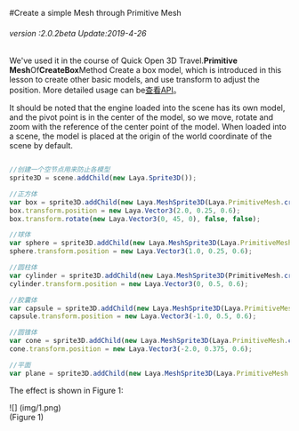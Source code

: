 #Create a simple Mesh through Primitive Mesh

###### *version :2.0.2beta   Update:2019-4-26*

We've used it in the course of Quick Open 3D Travel.**Primitive Mesh**Of**CreateBox**Method Create a box model, which is introduced in this lesson to create other basic models, and use transform to adjust the position. More detailed usage can be[查看API](https://layaair.ldc.layabox.com/api2/Chinese/index.html?category=Core&class=laya.d3.resource.models.PrimitiveMesh)。

It should be noted that the engine loaded into the scene has its own model, and the pivot point is in the center of the model, so we move, rotate and zoom with the reference of the center point of the model. When loaded into a scene, the model is placed at the origin of the world coordinate of the scene by default.


```typescript

//创建一个空节点用来防止各模型
sprite3D = scene.addChild(new Laya.Sprite3D());

//正方体
var box = sprite3D.addChild(new Laya.MeshSprite3D(Laya.PrimitiveMesh.createBox(0.5, 0.5, 0.5)));
box.transform.position = new Laya.Vector3(2.0, 0.25, 0.6);
box.transform.rotate(new Laya.Vector3(0, 45, 0), false, false);

//球体
var sphere = sprite3D.addChild(new Laya.MeshSprite3D(Laya.PrimitiveMesh.createSphere(0.25, 20, 20)));
sphere.transform.position = new Laya.Vector3(1.0, 0.25, 0.6);

//圆柱体
var cylinder = sprite3D.addChild(new Laya.MeshSprite3D(PrimitiveMesh.createCylinder(0.25, 1, 20)));
cylinder.transform.position = new Laya.Vector3(0, 0.5, 0.6);

//胶囊体
var capsule = sprite3D.addChild(new Laya.MeshSprite3D(Laya.PrimitiveMesh.createCapsule(0.25, 1, 10, 20)));
capsule.transform.position = new Laya.Vector3(-1.0, 0.5, 0.6);

//圆锥体
var cone = sprite3D.addChild(new Laya.MeshSprite3D(Laya.PrimitiveMesh.createCone(0.25, 0.75)));
cone.transform.position = new Laya.Vector3(-2.0, 0.375, 0.6);

//平面
var plane = sprite3D.addChild(new Laya.MeshSprite3D(Laya.PrimitiveMesh.createPlane(6, 6, 10, 10)));
```


The effect is shown in Figure 1:

![] (img/1.png)<br> (Figure 1)

